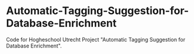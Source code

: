 # Automatic-Tagging-Suggestion-for-Database-Enrichment

Code for Hogheschool Utrecht Project "Automatic Tagging Suggestion for Database Enrichment".
